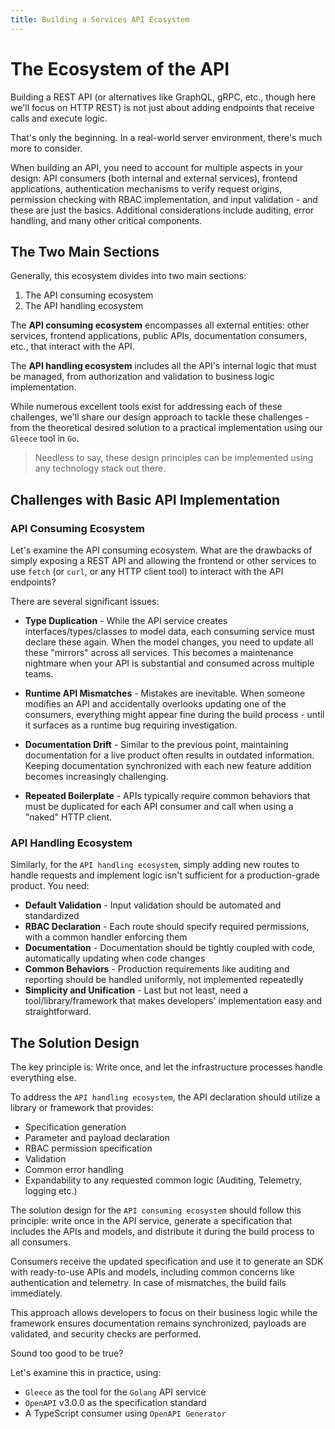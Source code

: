 ```yaml
---
title: Building a Services API Ecosystem
---
```


# The Ecosystem of the API

Building a REST API (or alternatives like GraphQL, gRPC, etc., though here we'll focus on HTTP REST) is not just about adding endpoints that receive calls and execute logic.

That's only the beginning. In a real-world server environment, there's much more to consider.

When building an API, you need to account for multiple aspects in your design: API consumers (both internal and external services), frontend applications, authentication mechanisms to verify request origins, permission checking with RBAC implementation, and input validation - and these are just the basics. Additional considerations include auditing, error handling, and many other critical components.

## The Two Main Sections

Generally, this ecosystem divides into two main sections:
1. The API consuming ecosystem
2. The API handling ecosystem

The **API consuming ecosystem** encompasses all external entities: other services, frontend applications, public APIs, documentation consumers, etc., that interact with the API.

The **API handling ecosystem** includes all the API's internal logic that must be managed, from authorization and validation to business logic implementation.

While numerous excellent tools exist for addressing each of these challenges, we'll share our design approach to tackle these challenges - from the theoretical desired solution to a practical implementation using our `Gleece` tool in `Go`.

> Needless to say, these design principles can be implemented using any technology stack out there.

## Challenges with Basic API Implementation

### API Consuming Ecosystem

Let's examine the API consuming ecosystem. What are the drawbacks of simply exposing a REST API and allowing the frontend or other services to use `fetch` (or `curl`, or any HTTP client tool) to interact with the API endpoints?

There are several significant issues:

- **Type Duplication** - While the API service creates interfaces/types/classes to model data, each consuming service must declare these again. When the model changes, you need to update all these "mirrors" across all services. This becomes a maintenance nightmare when your API is substantial and consumed across multiple teams.

- **Runtime API Mismatches** - Mistakes are inevitable. When someone modifies an API and accidentally overlooks updating one of the consumers, everything might appear fine during the build process - until it surfaces as a runtime bug requiring investigation.

- **Documentation Drift** - Similar to the previous point, maintaining documentation for a live product often results in outdated information. Keeping documentation synchronized with each new feature addition becomes increasingly challenging.

- **Repeated Boilerplate** - APIs typically require common behaviors that must be duplicated for each API consumer and call when using a "naked" HTTP client.

### API Handling Ecosystem

Similarly, for the `API handling ecosystem`, simply adding new routes to handle requests and implement logic isn't sufficient for a production-grade product. You need:

- **Default Validation** - Input validation should be automated and standardized
- **RBAC Declaration** - Each route should specify required permissions, with a common handler enforcing them
- **Documentation** - Documentation should be tightly coupled with code, automatically updating when code changes
- **Common Behaviors** - Production requirements like auditing and reporting should be handled uniformly, not implemented repeatedly
- **Simplicity and Unification** - Last but not least, need a tool/library/framework that makes developers' implementation easy and straightforward.

## The Solution Design

The key principle is: Write once, and let the infrastructure processes handle everything else.

To address the `API handling ecosystem`, the API declaration should utilize a library or framework that provides:

- Specification generation
- Parameter and payload declaration
- RBAC permission specification
- Validation
- Common error handling
- Expandability to any requested common logic (Auditing, Telemetry, logging etc.)

The solution design for the `API consuming ecosystem` should follow this principle: write once in the API service, generate a specification that includes the APIs and models, and distribute it during the build process to all consumers.

Consumers receive the updated specification and use it to generate an SDK with ready-to-use APIs and models, including common concerns like authentication and telemetry. In case of mismatches, the build fails immediately.

This approach allows developers to focus on their business logic while the framework ensures documentation remains synchronized, payloads are validated, and security checks are performed.

Sound too good to be true?

Let's examine this in practice, using:
- `Gleece` as the tool for the `Golang` API service
- `OpenAPI` v3.0.0 as the specification standard
- A TypeScript consumer using `OpenAPI Generator`